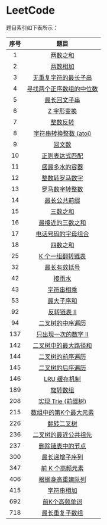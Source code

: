 # LeetCode

题目索引如下表所示：

|序号|题目|
|:--:|:--:|
|1|[两数之和](https://leetcode-cn.com/problems/two-sum/)|
|2|[两数相加](https://leetcode-cn.com/problems/add-two-numbers/)|
|3|[无重复字符的最长子串](https://leetcode-cn.com/problems/longest-substring-without-repeating-characters/)|
|4|[寻找两个正序数组的中位数](https://leetcode-cn.com/problems/median-of-two-sorted-arrays/)|
|5|[最长回文子串](https://leetcode-cn.com/problems/longest-palindromic-substring/)|
|6|[Z 字形变换](https://leetcode-cn.com/problems/zigzag-conversion/)|
|7|[整数反转](https://leetcode-cn.com/problems/reverse-integer/)|
|8|[字符串转换整数 (atoi)](https://leetcode-cn.com/problems/string-to-integer-atoi/)|
|9|[回文数](https://leetcode-cn.com/problems/palindrome-number/)|
|10|[正则表达式匹配](https://leetcode-cn.com/problems/regular-expression-matching/)|
|11|[盛最多水的容器](https://leetcode-cn.com/problems/container-with-most-water/)|
|12|[整数转罗马数字](https://leetcode-cn.com/problems/integer-to-roman/)|
|13|[罗马数字转整数](https://leetcode-cn.com/problems/roman-to-integer/)|
|14|[最长公共前缀](https://leetcode-cn.com/problems/longest-common-prefix/)|
|15|[三数之和](https://leetcode-cn.com/problems/3sum/)|
|16|[最接近的三数之和](https://leetcode-cn.com/problems/3sum-closest/)|
|17|[电话号码的字母组合](https://leetcode-cn.com/problems/letter-combinations-of-a-phone-number/)|
|18|[四数之和](https://leetcode-cn.com/problems/4sum/)|
|25|[K 个一组翻转链表](https://leetcode-cn.com/problems/reverse-nodes-in-k-group/)|
|32|[最长有效括号](https://leetcode-cn.com/problems/longest-valid-parentheses/)|
|42|[接雨水](https://leetcode-cn.com/problems/trapping-rain-water/)|
|43|[字符串相乘](https://leetcode-cn.com/problems/multiply-strings/)|
|53|[最大子序和](https://leetcode-cn.com/problems/maximum-subarray/)|
|92|[反转链表 II](https://leetcode-cn.com/problems/reverse-linked-list-ii/)|
|94|[二叉树的中序遍历](https://leetcode-cn.com/problems/binary-tree-inorder-traversal/)|
|137|[只出现一次的数字 II](https://leetcode-cn.com/problems/single-number-ii/)|
|142|[二叉树中的最大路径和](https://leetcode-cn.com/problems/binary-tree-maximum-path-sum/)|
|144|[二叉树的前序遍历](https://leetcode-cn.com/problems/binary-tree-preorder-traversal/)|
|145|[二叉树的后序遍历](https://leetcode-cn.com/problems/binary-tree-postorder-traversal/)|
|146|[LRU 缓存机制](https://leetcode-cn.com/problems/lru-cache/)|
|189|[旋转数组](https://leetcode-cn.com/problems/rotate-array/)|
|208|[实现 Trie (前缀树)](https://leetcode-cn.com/problems/implement-trie-prefix-tree/)|
|215|[数组中的第K个最大元素](https://leetcode-cn.com/problems/kth-largest-element-in-an-array/)|
|226|[翻转二叉树](https://leetcode-cn.com/problems/invert-binary-tree/)|
|236|[二叉树的最近公共祖先](https://leetcode-cn.com/problems/lowest-common-ancestor-of-a-binary-tree/)|
|237|[删除链表中的节点](https://leetcode-cn.com/problems/delete-node-in-a-linked-list/)|
|300|[最长递增子序列](https://leetcode-cn.com/problems/longest-increasing-subsequence/)|
|347|[前 K 个高频元素](https://leetcode-cn.com/problems/top-k-frequent-elements/)|
|406|[根据身高重建队列](https://leetcode-cn.com/problems/queue-reconstruction-by-height/)|
|415|[字符串相加](https://leetcode-cn.com/problems/add-strings/)|
|692|[前K个高频单词](https://leetcode-cn.com/problems/top-k-frequent-words/)|
|718|[最长重复子数组](https://leetcode-cn.com/problems/maximum-length-of-repeated-subarray/)|
